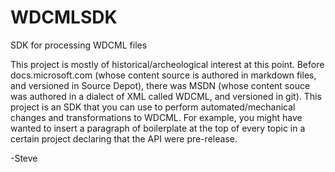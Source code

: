 # WDCMLSDK
SDK for processing WDCML files

This project is mostly of historical/archeological interest at this point. Before docs.microsoft.com (whose content source is authored in markdown files, and versioned in Source Depot), there was MSDN (whose content souce was authored in a dialect of XML called WDCML, and versioned in git). This project is an SDK that you can use to perform automated/mechanical changes and transformations to WDCML. For example, you might have wanted to insert a paragraph of boilerplate at the top of every topic in a certain project declaring that the API were pre-release.

-Steve
